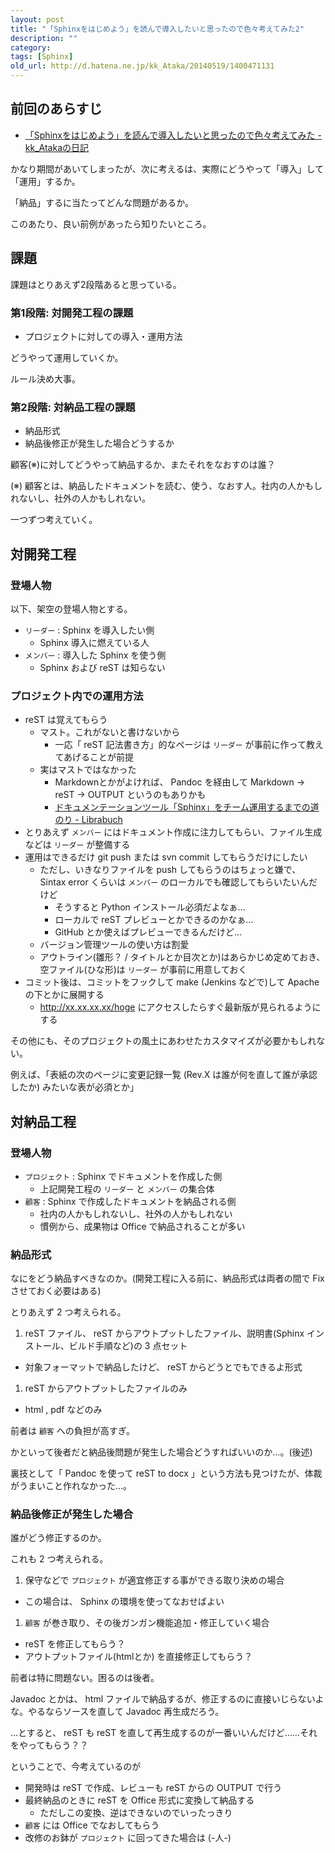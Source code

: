 ```yaml
---
layout: post
title: "「Sphinxをはじめよう」を読んで導入したいと思ったので色々考えてみた2"
description: ""
category: 
tags: [Sphinx]
old_url: http://d.hatena.ne.jp/kk_Ataka/20140519/1400471131
---
```


## 前回のあらすじ

- [「Sphinxをはじめよう」を読んで導入したいと思ったので色々考えてみた - kk_Atakaの日記](http://gosyujin.github.io/2013/10/25/sphinx-recommend/)

かなり期間があいてしまったが、次に考えるは、実際にどうやって「導入」して「運用」するか。

「納品」するに当たってどんな問題があるか。

このあたり、良い前例があったら知りたいところ。

## 課題

課題はとりあえず2段階あると思っている。

### 第1段階: 対開発工程の課題

- プロジェクトに対しての導入・運用方法

どうやって運用していくか。

ルール決め大事。

### 第2段階: 対納品工程の課題

- 納品形式
- 納品後修正が発生した場合どうするか

顧客(※)に対してどうやって納品するか、またそれをなおすのは誰？

(※) 顧客とは、納品したドキュメントを読む、使う、なおす人。社内の人かもしれないし、社外の人かもしれない。

一つずつ考えていく。

## 対開発工程

### 登場人物

以下、架空の登場人物とする。

- `リーダー` : Sphinx を導入したい側
  - Sphinx 導入に燃えている人
- `メンバー` : 導入した Sphinx を使う側
  - Sphinx および reST は知らない

### プロジェクト内での運用方法

- reST は覚えてもらう
  - マスト。これがないと書けないから
    - 一応「 reST 記法書き方」的なページは `リーダー` が事前に作って教えてあげることが前提
  - 実はマストではなかった
    - Markdownとかがよければ、 Pandoc を経由して Markdown -> reST -> OUTPUT というのもありかも
    - [ドキュメンテーションツール「Sphinx」をチーム運用するまでの道のり - Librabuch](http://librabuch.jp/2013/12/sphinx_documentation_advent_calendar_2013/)
- とりあえず `メンバー` にはドキュメント作成に注力してもらい、ファイル生成などは `リーダー` が整備する
- 運用はできるだけ git push または svn commit してもらうだけにしたい
  - ただし、いきなりファイルを push してもらうのはちょっと嫌で、 Sintax error くらいは `メンバー` のローカルでも確認してもらいたいんだけど
    - そうすると Python インストール必須だよなぁ…
    - ローカルで reST プレビューとかできるのかなぁ…
    - GitHub とか使えばプレビューできるんだけど…
  - バージョン管理ツールの使い方は割愛
  - アウトライン(雛形？ / タイトルとか目次とか)はあらかじめ定めておき、空ファイル(ひな形)は `リーダー` が事前に用意しておく
- コミット後は、コミットをフックして make (Jenkins などで)して Apache の下とかに展開する
  - http://xx.xx.xx.xx/hoge にアクセスしたらすぐ最新版が見られるようにする

その他にも、そのプロジェクトの風土にあわせたカスタマイズが必要かもしれない。

例えば、「表紙の次のページに変更記録一覧 (Rev.X は誰が何を直して誰が承認したか) みたいな表が必須とか」

## 対納品工程

### 登場人物

- `プロジェクト` : Sphinx でドキュメントを作成した側
  - 上記開発工程の `リーダー` と `メンバー` の集合体
- `顧客` : Sphinx で作成したドキュメントを納品される側
  - 社内の人かもしれないし、社外の人かもしれない
  - 慣例から、成果物は Office で納品されることが多い

### 納品形式

なにをどう納品すべきなのか。(開発工程に入る前に、納品形式は両者の間で Fix させておく必要はある)

とりあえず 2 つ考えられる。

1. reST ファイル、 reST からアウトプットしたファイル、説明書(Sphinx インストール、ビルド手順など)の 3 点セット
  - 対象フォーマットで納品したけど、 reST からどうとでもできるよ形式
1. reST からアウトプットしたファイルのみ
  - html , pdf などのみ

前者は `顧客` への負担が高すぎ。

かといって後者だと納品後問題が発生した場合どうすればいいのか…。(後述)

裏技として「 Pandoc を使って reST to docx 」という方法も見つけたが、体裁がうまいこと作れなかった…。

### 納品後修正が発生した場合

誰がどう修正するのか。

これも 2 つ考えられる。

1. 保守などで `プロジェクト` が適宜修正する事ができる取り決めの場合
  - この場合は、 Sphinx の環境を使ってなおせばよい
1. `顧客` が巻き取り、その後ガンガン機能追加・修正していく場合
  - reST を修正してもらう？
  - アウトプットファイル(htmlとか) を直接修正してもらう？

前者は特に問題ない。困るのは後者。

Javadoc とかは、 html ファイルで納品するが、修正するのに直接いじらないよな。やるならソースを直して Javadoc 再生成だろう。

…とすると、 reST も reST を直して再生成するのが一番いいんだけど……それをやってもらう？？

ということで、今考えているのが

- 開発時は reST で作成、レビューも reST からの OUTPUT で行う
- 最終納品のときに reST を Office 形式に変換して納品する
  - ただしこの変換、逆はできないのでいったっきり
- `顧客` には Office でなおしてもらう
- 改修のお鉢が `プロジェクト` に回ってきた場合は (-人-)
